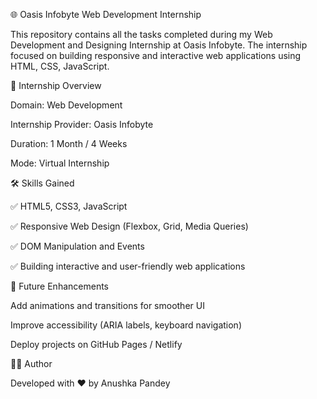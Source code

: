 🌐 Oasis Infobyte Web Development Internship

This repository contains all the tasks completed during my Web Development and Designing Internship at Oasis Infobyte.
The internship focused on building responsive and interactive web applications using HTML, CSS, JavaScript.

🚀 Internship Overview

Domain: Web Development 

Internship Provider: Oasis Infobyte

Duration: 1 Month / 4 Weeks

Mode: Virtual Internship

🛠️ Skills Gained

✅ HTML5, CSS3, JavaScript

✅ Responsive Web Design (Flexbox, Grid, Media Queries)

✅ DOM Manipulation and Events

✅ Building interactive and user-friendly web applications


🔮 Future Enhancements

Add animations and transitions for smoother UI

Improve accessibility (ARIA labels, keyboard navigation)

Deploy projects on GitHub Pages / Netlify

👩‍💻 Author

Developed with ❤️ by Anushka Pandey
